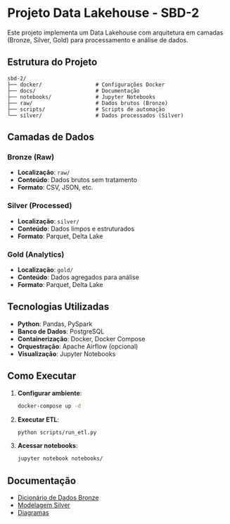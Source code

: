 # Projeto Data Lakehouse - SBD-2

Este projeto implementa um Data Lakehouse com arquitetura em camadas (Bronze, Silver, Gold) para processamento e análise de dados.

## Estrutura do Projeto

```
sbd-2/
├── docker/                 # Configurações Docker
├── docs/                   # Documentação
├── notebooks/              # Jupyter Notebooks
├── raw/                    # Dados brutos (Bronze)
├── scripts/                # Scripts de automação
└── silver/                 # Dados processados (Silver)
```

## Camadas de Dados

### Bronze (Raw)
- **Localização**: `raw/`
- **Conteúdo**: Dados brutos sem tratamento
- **Formato**: CSV, JSON, etc.

### Silver (Processed)
- **Localização**: `silver/`
- **Conteúdo**: Dados limpos e estruturados
- **Formato**: Parquet, Delta Lake

### Gold (Analytics)
- **Localização**: `gold/`
- **Conteúdo**: Dados agregados para análise
- **Formato**: Parquet, Delta Lake

## Tecnologias Utilizadas

- **Python**: Pandas, PySpark
- **Banco de Dados**: PostgreSQL
- **Containerização**: Docker, Docker Compose
- **Orquestração**: Apache Airflow (opcional)
- **Visualização**: Jupyter Notebooks

## Como Executar

1. **Configurar ambiente**:
   ```bash
   docker-compose up -d
   ```

2. **Executar ETL**:
   ```bash
   python scripts/run_etl.py
   ```

3. **Acessar notebooks**:
   ```bash
   jupyter notebook notebooks/
   ```

## Documentação

- [Dicionário de Dados Bronze](dicionario_dados_bronze.md)
- [Modelagem Silver](modelagem_silver.md)
- [Diagramas](diagramas/)
